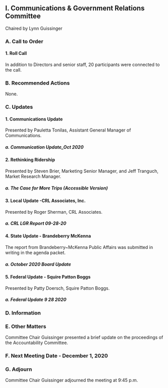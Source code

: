 ## I. Communications & Government Relations Committee

Chaired by Lynn Guissinger

### A. Call to Order

#### 1. Roll Call

In addition to Directors and senior staff, 20 participants were connected to the call.

### B. Recommended Actions

None.

### C. Updates

#### 1. Communications Update

Presented by Pauletta Tonilas, Assistant General Manager of Communications.

##### a. Communication Update_Oct 2020

#### 2. Rethinking Ridership

Presented by Steven Brier, Marketing Senior Manager, and Jeff Tranguch, Market Research Manager.

##### a. The Case for More Trips (Accessible Version)

#### 3. Local Update -CRL  Associates, Inc.

Presented by Roger Sherman, CRL Associates.

##### a. CRL LGR Report 09-28-20

#### 4. State Update - Brandeberry McKenna

The report from Brandeberry~McKenna Public Affairs was submitted in writing in the agenda packet.

##### a. October 2020 Board Update

#### 5. Federal Update - Squire Patton Boggs

Presented by Patty Doersch, Squire Patton Boggs.

##### a. Federal Update 9 28 2020

### D. Information

### E. Other Matters

Committee Chair Guissinger presented a brief update on the proceedings of the Accountability Committee.

### F. Next Meeting Date - December 1, 2020

### G. Adjourn

Committee Chair Guissinger adjourned the meeting at 9:45 p.m.